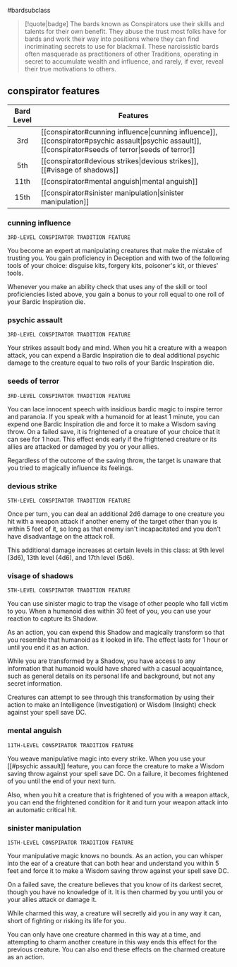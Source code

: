 #bardsubclass

> [!quote|badge] 
> The bards known as Conspirators use their skills and talents for their own benefit. They abuse the trust most folks have for bards and work their way into positions where they can find incriminating secrets to use for blackmail. These narcissistic bards often masquerade as practitioners of other Traditions, operating in secret to accumulate wealth and influence, and rarely, if ever, reveal their true motivations to others.
## conspirator features
| **Bard Level** | **Features**                                                                                                                                             |
| :------------: | -------------------------------------------------------------------------------------------------------------------------------------------------------- |
|      3rd       | [[conspirator#cunning influence\|cunning influence]], [[conspirator#psychic assault\|psychic assault]], [[conspirator#seeds of terror\|seeds of terror]] |
|      5th       | [[conspirator#devious strikes\|devious strikes]], [[#visage of shadows]]                                                                                 |
|      11th      | [[conspirator#mental anguish\|mental anguish]]                                                                                                           |
|      15th      | [[conspirator#sinister manipulation\|sinister manipulation]]                                                                                             |
### cunning influence
`3RD-LEVEL CONSPIRATOR TRADITION FEATURE`

You become an expert at manipulating creatures that make the mistake of trusting you. You gain proficiency in Deception and with two of the following tools of your choice: disguise kits, forgery kits, poisoner's kit, or thieves' tools.

Whenever you make an ability check that uses any of the skill or tool proficiencies listed above, you gain a bonus to your roll equal to one roll of your Bardic Inspiration die.
### psychic assault
`3RD-LEVEL CONSPIRATOR TRADITION FEATURE`

Your strikes assault body and mind. When you hit a creature with a weapon attack, you can expend a Bardic Inspiration die to deal additional psychic damage to the creature equal to two rolls of your Bardic Inspiration die.
### seeds of terror
`3RD-LEVEL CONSPIRATOR TRADITION FEATURE`

You can lace innocent speech with insidious bardic magic to inspire terror and paranoia. If you speak with a humanoid for at least 1 minute, you can expend one Bardic Inspiration die and force it to make a Wisdom saving throw. On a failed save, it is frightened of a creature of your choice that it can see for 1 hour. This effect ends early if the frightened creature or its allies are attacked or damaged by you or your allies.

Regardless of the outcome of the saving throw, the target is unaware that you tried to magically influence its feelings.
### devious strike
`5TH-LEVEL CONSPIRATOR TRADITION FEATURE`

Once per turn, you can deal an additional 2d6 damage to one creature you hit with a weapon attack if another enemy of the target other than you is within 5 feet of it, so long as that enemy isn't incapacitated and you don't have disadvantage on the attack roll.

This additional damage increases at certain levels in this class: at 9th level (3d6), 13th level (4d6), and 17th level (5d6).
### visage of shadows
`5TH-LEVEL CONSPIRATOR TRADITION FEATURE`

You can use sinister magic to trap the visage of other people who fall victim to you. When a humanoid dies within 30 feet of you, you can use your reaction to capture its Shadow.

As an action, you can expend this Shadow and magically transform so that you resemble that humanoid as it looked in life. The effect lasts for 1 hour or until you end it as an action.

While you are transformed by a Shadow, you have access to any information that humanoid would have shared with a casual acquaintance, such as general details on its personal life and background, but not any secret information.

Creatures can attempt to see through this transformation by using their action to make an Intelligence (Investigation) or Wisdom (Insight) check against your spell save DC.
### mental anguish
`11TH-LEVEL CONSPIRATOR TRADITION FEATURE`

You weave manipulative magic into every strike. When you use your [[#psychic assault]] feature, you can force the creature to make a Wisdom saving throw against your spell save DC. On a failure, it becomes frightened of you until the end of your next turn.

Also, when you hit a creature that is frightened of you with a weapon attack, you can end the frightened condition for it and turn your weapon attack into an automatic critical hit.
### sinister manipulation
`15TH-LEVEL CONSPIRATOR TRADITION FEATURE`

Your manipulative magic knows no bounds. As an action, you can whisper into the ear of a creature that can both hear and understand you within 5 feet and force it to make a Wisdom saving throw against your spell save DC.

On a failed save, the creature believes that you know of its darkest secret, though you have no knowledge of it. It is then charmed by you until you or your allies attack or damage it.

While charmed this way, a creature will secretly aid you in any way it can, short of fighting or risking its life for you.

You can only have one creature charmed in this way at a time, and attempting to charm another creature in this way ends this effect for the previous creature. You can also end these effects on the charmed creature as an action.